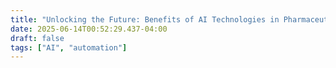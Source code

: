 ```yaml
---
title: "Unlocking the Future: Benefits of AI Technologies in Pharmaceutical Development"
date: 2025-06-14T00:52:29.437-04:00
draft: false
tags: ["AI", "automation"]
---
```


